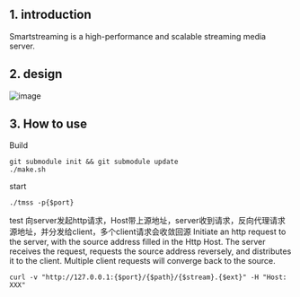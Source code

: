 ## 1. introduction
Smartstreaming is a high-performance and scalable streaming media server.

## 2. design
![image](https://user-images.githubusercontent.com/5512308/147847659-d402fafd-6cf0-4a96-9121-2d5624f70530.png)
  
## 3. How to use

Build
```
git submodule init && git submodule update
./make.sh
```

start
```
./tmss -p{$port}
```

test
向server发起http请求，Host带上源地址，server收到请求，反向代理请求源地址，并分发给client，多个client请求会收敛回源
Initiate an http request to the server, with the source address filled in the Http Host. The server receives the request, requests the source address reversely, and distributes it to the client. Multiple client requests will converge back to the source.
```
curl -v "http://127.0.0.1:{$port}/{$path}/{$stream}.{$ext}" -H "Host: XXX"
```
